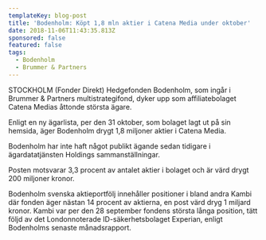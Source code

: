 ```yaml
---
templateKey: blog-post
title: 'Bodenholm: Köpt 1,8 mln aktier i Catena Media under oktober'
date: 2018-11-06T11:43:35.813Z
sponsored: false
featured: false
tags:
  - Bodenholm
  - Brummer & Partners
---
```

STOCKHOLM (Fonder Direkt) Hedgefonden Bodenholm, som ingår i Brummer & Partners multistrategifond, dyker upp som affiliatebolaget Catena Medias åttonde största ägare.

Enligt en ny ägarlista, per den 31 oktober, som bolaget lagt ut på sin hemsida, äger Bodenholm drygt 1,8 miljoner aktier i Catena Media.

Bodenholm har inte haft något publikt ägande sedan tidigare i ägardatatjänsten Holdings sammanställningar.

Posten motsvarar 3,3 procent av antalet aktier i bolaget och är värd drygt 200 miljoner kronor.

Bodenholm svenska aktieportfölj innehåller positioner i bland andra Kambi där fonden äger nästan 14 procent av aktierna, en post värd dryg 1 miljard kronor. Kambi var per den 28 september fondens största långa position, tätt följd av det Londonnoterade ID-säkerhetsbolaget Experian, enligt Bodenholms senaste månadsrapport.
